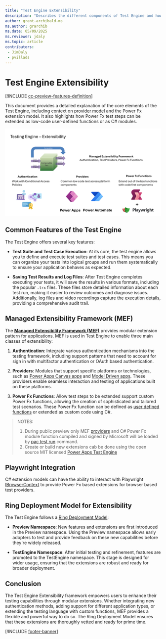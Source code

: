 ```yaml
---
title: "Test Engine Extensibility"
description: "Describes the different components of Test Engine and how it can be extended"
author: grant-archibald-ms
ms.author: grarchib
ms.date: 05/09/2025
ms.reviewer: jdaly
ms.topic: article
contributors:
 - JimDaly
 - pvillads
---
```



# Test Engine Extensibility

[!INCLUDE [cc-preview-features-definition](../includes/cc-preview-features-definition.md)]

This document provides a detailed explanation of the core elements of the Test Engine, including context on [provider model](./providers.md) and the Power Fx extension model. It also highlights how Power Fx test steps can be extended as low-code user-defined functions or as C# modules.

![Overview diagram of test engine extensibility](./media/test-engine-extensibility.png)

## Common Features of the Test Engine

The Test Engine offers several key features:

- **Test Suite and Test Case Execution**: At its core, the test engine allows you to define and execute test suites and test cases. This means you can organize your tests into logical groups and run them systematically to ensure your application behaves as expected.

- **Saving Test Results and Log Files**: After Test Engine completes executing your tests, it will save the results in various formats, including the popular `.trx` files. These files store detailed information about each test run, making it easier to review outcomes and diagnose issues. Additionally, log files and video recordings capture the execution details, providing a comprehensive audit trail.

## Managed Extensibility Framework (MEF)

The **[Managed Extensibility Framework (MEF)](/dotnet/framework/mef/)** provides modular extension pattern for applications. MEF is used in Test Engine to enable three main classes of extensibility:

1. **Authentication**: Integrate various authentication mechanisms into the testing framework, including support patterns that need to account for sign in with multifactor authentication or OAuth based authentication.

2. **Providers**: Modules that support specific platforms or technologies, such as [Power Apps Canvas apps](./canvas-application.md) and [Model Driven apps](./model-driven-application.md). These providers enable seamless interaction and testing of applications built on these platforms.

3. **Power Fx Functions**: Allow test steps to be extended support custom Power Fx functions, allowing the creation of sophisticated and tailored test scenarios. These Power Fx function can be defined as [user defined functions](./powerfx.md#user-defined-functions) or extended as custom code using C#.

 > NOTES:
 > 1. During public preview only MEF [providers](./providers.md) and C# Power Fx module function compiled and signed by Microsoft will be loaded by [pac test run](../developer/cli/reference/tests#pac-test-run) command.
 > 2. Create or build new extensions cab be done using the open source MIT licensed [Power Apps Test Engine](https://github.com/microsoft/PowerApps-TestEngine)

## Playwright Integration

C# extension models can have the ability to interact with Playwright [IBrowserContext](https://playwright.dev/dotnet/docs/api/class-browsercontext) to provide Power Fx based extensions for browser based test providers.

## Ring Deployment Model for Extensibility

The Test Engine follows a [Ring Deployment Model](./ring-deployment-model.md):

- **Preview Namespace**: New features and extensions are first introduced in the Preview namespace. Using the Preview namespace allows early adopters to test and provide feedback on these new capabilities before they're widely released.

- **TestEngine Namespace**: After initial testing and refinement, features are promoted to the TestEngine namespace. This stage is designed for wider usage, ensuring that the extensions are robust and ready for broader deployment.

## Conclusion

The Test Engine Extensibility framework empowers users to enhance their testing capabilities through modular extensions. Whether integrating new authentication methods, adding support for different application types, or extending the testing language with custom functions, MEF provides a flexible and powerful way to do so. The Ring Deployment Model ensures that these extensions are thoroughly vetted and ready for prime time.

[!INCLUDE [footer-banner](../includes/footer-banner.md)]
